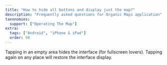 ```yaml
---
title: "How to hide all buttons and display just the map?"
description: "Frequently asked questions for Organic Maps application"
taxonomies:
  support: ["Operating The Map"]
extra:
  tags: ["Android", "iPhone & iPad"]
  order: 90
---
```


Tapping in an empty area hides the interface (for fullscreen lovers). Tapping again on any place will restore the interface display.
